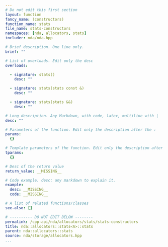 ```yaml
---
# Do not edit this first section
layout: function
fancy_name: (constructors)
function_name: stats
file_name: stats-constructors
namespaces: [nda, allocators, stats]
includer: nda/nda.hpp

# Brief description. One line only.
brief: ""

# List of overloads. Edit only the desc
overloads:

  - signature: stats()
    desc: ""

  - signature: stats(stats const &)
    desc: ""

  - signature: stats(stats &&)
    desc: ""

# Long description. Any Markdown, with code, latex, multiline with |
desc: ""

# Parameters of the function. Edit only the description after the :
params:
  {}

# Template parameters of the function. Edit only the description after the :
tparams:
  {}

# Desc of the return value
return_value: __MISSING__

# Code example. desc: any markdown to explain it.
example:
  desc: __MISSING__
  code: __MISSING__

# A list of related functions/classes
see-also: []

# ---------- DO NOT EDIT BELOW --------
permalink: /cpp-api/nda/allocators/stats/stats-constructors
title: nda::allocators::stats<A>::stats
parent: nda::allocators::stats
source: nda/storage/allocators.hpp
...
```


